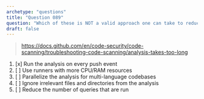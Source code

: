 ```yaml
---
archetype: "questions"
title: "Question 089"
question: "Which of these is NOT a valid approach one can take to reduce the time it takes for CodeQL analysis workflow to complete?" 
draft: false
---
```


> https://docs.github.com/en/code-security/code-scanning/troubleshooting-code-scanning/analysis-takes-too-long
1. [x] Run the analysis on every push event
1. [ ] Use runners with more CPU/RAM resources
1. [ ] Parallelize the analysis for multi-language codebases
1. [ ] Ignore irrelevant files and directories from the analysis
1. [ ] Reduce the number of queries that are run
